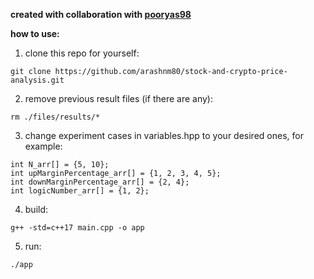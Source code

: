 **created with collaboration with [pooryas98](https://github.com/pooryas98)**


**how to use:**
1. clone this repo for yourself:
```
git clone https://github.com/arashnm80/stock-and-crypto-price-analysis.git
```
2. remove previous result files (if there are any):
```
rm ./files/results/*
```
3. change experiment cases in variables.hpp to your desired ones, for example:
```
int N_arr[] = {5, 10};
int upMarginPercentage_arr[] = {1, 2, 3, 4, 5};
int downMarginPercentage_arr[] = {2, 4};
int logicNumber_arr[] = {1, 2};
```
4. build:
```
g++ -std=c++17 main.cpp -o app
```
5. run:
```
./app
```
